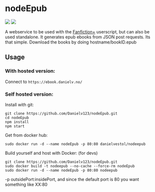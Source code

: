 # nodeEpub

[![](https://images.microbadger.com/badges/image/danielvestol/nodeepub.svg)](https://microbadger.com/images/danielvestol/nodeepub "Get your own image badge on microbadger.com") [![](https://images.microbadger.com/badges/version/danielvestol/nodeepub.svg)](https://microbadger.com/images/danielvestol/nodeepub "Get your own version badge on microbadger.com")

A webservice to be used with the [Fanfiction+](https://greasyfork.org/en/scripts/13768-fanfiction) userscript, but can also be used standalone.
It generates epub ebooks from JSON post requests. Its that simple. Download the books by doing hostname/bookID.epub

## Usage

### With hosted version:

Connect to `https://ebook.danielv.no/`

### Self hosted version:

Install with git:

    git clone https://github.com/Danielv123/nodeEpub.git
    cd nodeEpub
    npm install
    npm start

Get from docker hub:

    sudo docker run -d --name nodeEpub -p 80:80 danielvestol/nodeepub

Build yourself and host with Docker: (for devs)

    git clone https://github.com/Danielv123/nodeEpub.git
    sudo docker build -t nodeepub --no-cache --force-rm nodeEpub
    sudo docker run -d --name nodeEpub -p 80:80 nodeepub

-p outsidePort:insidePort, and since the default port is 80 you want something like XX:80
